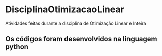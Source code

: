 # DisciplinaOtimizacaoLinear
Atividades feitas durante a disciplina de Otimização Linear e Inteira

## Os códigos foram desenvolvidos na linguagem python
